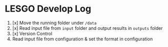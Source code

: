 # LESGO Develop Log
1. [x] Move the running folder under `/data`
2. [x] Read input file from `input` folder and output results in `outputs` folder
3. [x] Version Control
4. Read input file from configuration & set the format in configuration